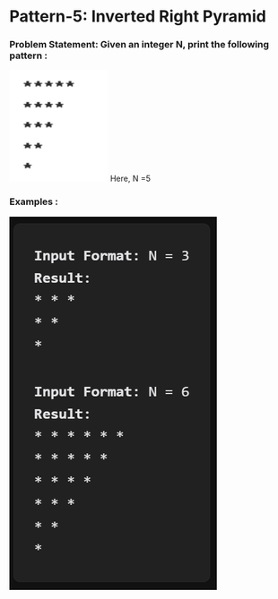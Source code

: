 # Pattern-5: Inverted Right Pyramid

### Problem Statement: Given an integer N, print the following pattern : 

<img src="../assets/Pic-9.png" />
Here, N =5

### Examples : 
<img src="../assets/Pic-10.png" />